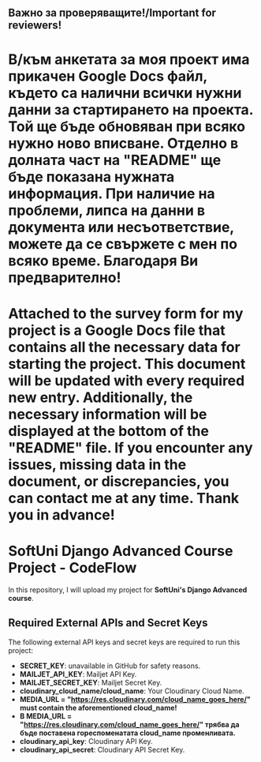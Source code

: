 ## Важно за проверяващите!/Important for reviewers!
# В/към анкетата за моя проект има прикачен Google Docs файл, където са налични всички нужни данни за стартирането на проекта. Той ще бъде обновяван при всяко нужно ново вписване. Отделно в долната част на "README" ще бъде показана нужната информация. При наличие на проблеми, липса на данни в документа или несъответствие, можете да се свържете с мен по всяко време. Благодаря Ви предварително!
# Attached to the survey form for my project is a Google Docs file that contains all the necessary data for starting the project. This document will be updated with every required new entry. Additionally, the necessary information will be displayed at the bottom of the "README" file. If you encounter any issues, missing data in the document, or discrepancies, you can contact me at any time. Thank you in advance!

# SoftUni Django Advanced Course Project - CodeFlow
In this repository, I will upload my project for **SoftUni's Django Advanced course**.

## Required External APIs and Secret Keys

The following external API keys and secret keys are required to run this project:
- **SECRET_KEY**: unavailable in GitHub for safety reasons.
- **MAILJET_API_KEY**: Mailjet API Key. 
- **MAILJET_SECRET_KEY**: Mailjet Secret Key.  
- **cloudinary_cloud_name/cloud_name**: Your Cloudinary Cloud Name.
- **MEDIA_URL = "https://res.cloudinary.com/cloud_name_goes_here/" must contain the aforementioned cloud_name!** 
- **В MEDIA_URL = "https://res.cloudinary.com/cloud_name_goes_here/" трябва да бъде поставена гореспоменатата cloud_name променливата.**
- **cloudinary_api_key**: Cloudinary API Key.  
- **cloudinary_api_secret**: Cloudinary API Secret Key.  



